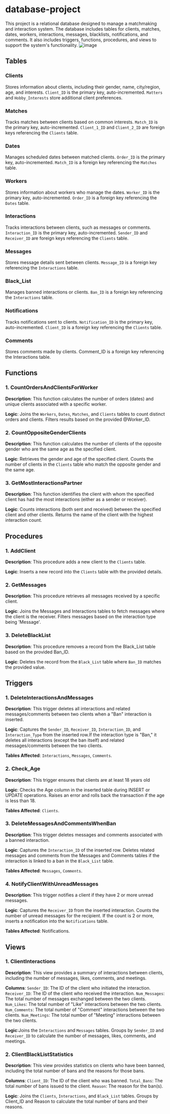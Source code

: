 # database-project
This project is a relational database designed to manage a matchmaking and interaction system. The database includes tables for clients, matches, dates, workers, interactions, messages, blacklists, notifications, and comments. It also includes triggers, functions, procedures, and views to support the system's functionality.
![image](https://github.com/user-attachments/assets/5953063b-50e9-4f72-85f0-cddc9bdfc7b6)


## Tables
### Clients

Stores information about clients, including their gender, name, city/region, age, and interests.
`Client_ID` is the primary key, auto-incremented.
`Matters` and `Hobby_Interests` store additional client preferences.

### Matches

Tracks matches between clients based on common interests.
`Match_ID` is the primary key, auto-incremented.
`Client_1_ID` and `Client_2_ID` are foreign keys referencing the `Clients` table.

### Dates

Manages scheduled dates between matched clients.
`Order_ID` is the primary key, auto-incremented.
`Match_ID` is a foreign key referencing the `Matches` table.

### Workers

Stores information about workers who manage the dates.
`Worker_ID` is the primary key, auto-incremented.
`Order_ID` is a foreign key referencing the `Dates` table.

### Interactions

Tracks interactions between clients, such as messages or comments.
`Interaction_ID` is the primary key, auto-incremented.
`Sender_ID` and `Receiver_ID` are foreign keys referencing the `Clients` table.

### Messages

Stores message details sent between clients.
`Message_ID` is a foreign key referencing the `Interactions` table.

### Black_List

Manages banned interactions or clients.
`Ban_ID` is a foreign key referencing the `Interactions` table.

### Notifications

Tracks notifications sent to clients.
`Notification_ID` is the primary key, auto-incremented.
`Client_ID` is a foreign key referencing the `Clients` table.

### Comments

Stores comments made by clients.
Comment_ID is a foreign key referencing the Interactions table.

## Functions
### 1. CountOrdersAndClientsForWorker
**Description**: This function calculates the number of orders (dates) and unique clients associated with a specific worker.

**Logic**: Joins the `Workers`, `Dates`, `Matches`, and `Clients` tables to count distinct orders and clients. Filters results based on the provided @Worker_ID.
### 2. CountOppositeGenderClients
**Description**: This function calculates the number of clients of the opposite gender who are the same age as the specified client.

**Logic**: Retrieves the gender and age of the specified client. Counts the number of clients in the `Clients` table who match the opposite gender and the same age.
### 3. GetMostInteractionsPartner
**Description**: This function identifies the client with whom the specified client has had the most interactions (either as a sender or receiver).

**Logic**: Counts interactions (both sent and received) between the specified client and other clients. Returns the name of the client with the highest interaction count.

## Procedures
### 1. AddClient
**Description**: This procedure adds a new client to the `Clients` table.

**Logic**: Inserts a new record into the `Clients` table with the provided details.
### 2. GetMessages
**Description**: This procedure retrieves all messages received by a specific client.

**Logic**: Joins the Messages and Interactions tables to fetch messages where the client is the receiver. Filters messages based on the interaction type being 'Message'.
### 3. DeleteBlackList
**Description**: This procedure removes a record from the Black_List table based on the provided Ban_ID.

**Logic**: Deletes the record from the `Black_List` table where `Ban_ID` matches the provided value.
## Triggers
### 1. DeleteInteractionsAndMessages
**Description**: This trigger deletes all interactions and related messages/comments between two clients when a "Ban" interaction is inserted.

**Logic**: Captures the `Sender_ID`, `Receiver_ID`, `Interaction_ID`, and `Interaction_Type` from the inserted row.If the interaction type is "Ban," it deletes all interactions (except the ban itself) and related messages/comments between the two clients.

**Tables Affected**: `Interactions`, `Messages`, `Comments`.
### 2. Check_Age
**Description**: This trigger ensures that clients are at least 18 years old

**Logic**: Checks the Age column in the inserted table during INSERT or UPDATE operations. Raises an error and rolls back the transaction if the age is less than 18.

**Tables Affected**: `Clients`.
### 3. DeleteMessagesAndCommentsWhenBan
**Description**: This trigger deletes messages and comments associated with a banned interaction.

**Logic**: Captures the `Interaction_ID` of the inserted row. Deletes related messages and comments from the Messages and Comments tables if the interaction is linked to a ban in the `Black_List` table.

**Tables Affected**: `Messages`, `Comments`.
### 4. NotifyClientWithUnreadMessages
**Description**: This trigger notifies a client if they have 2 or more unread messages.

**Logic**: Captures the `Receiver_ID` from the inserted interaction. Counts the number of unread messages for the recipient. If the count is 2 or more, inserts a notification into the `Notifications` table.

**Tables Affected**: Notifications.
## Views
### 1. ClientInteractions
**Description**: This view provides a summary of interactions between clients, including the number of messages, likes, comments, and meetings.

**Columns**:
`Sender_ID`: The ID of the client who initiated the interaction.
`Receiver_ID`: The ID of the client who received the interaction.
`Num_Messages`: The total number of messages exchanged between the two clients.
`Num_Likes`: The total number of "Like" interactions between the two clients.
`Num_Comments`: The total number of "Comment" interactions between the two clients.
`Num_Meetings`: The total number of "Meeting" interactions between the two clients.

**Logic**:Joins the `Interactions` and `Messages` tables. Groups by `Sender_ID` and `Receiver_ID` to calculate the number of messages, likes, comments, and meetings.
### 2. ClientBlackListStatistics
**Description**: This view provides statistics on clients who have been banned, including the total number of bans and the reasons for those bans.

**Columns**:
`Client_ID`: The ID of the client who was banned.
`Total_Bans`: The total number of bans issued to the client.
`Reason`: The reason for the ban(s).

**Logic**: Joins the `Clients`, `Interactions`, and `Black_List` tables. Groups by Client_ID and Reason to calculate the total number of bans and their reasons.
